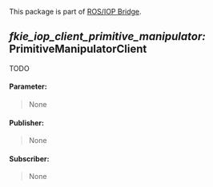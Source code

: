 This package is part of [ROS/IOP Bridge](https://github.com/fkie/iop_core/blob/master/README.md).


## _fkie_iop_client_primitive_manipulator:_ PrimitiveManipulatorClient

TODO

#### Parameter:

> None

#### Publisher:

> None

#### Subscriber:

> None

